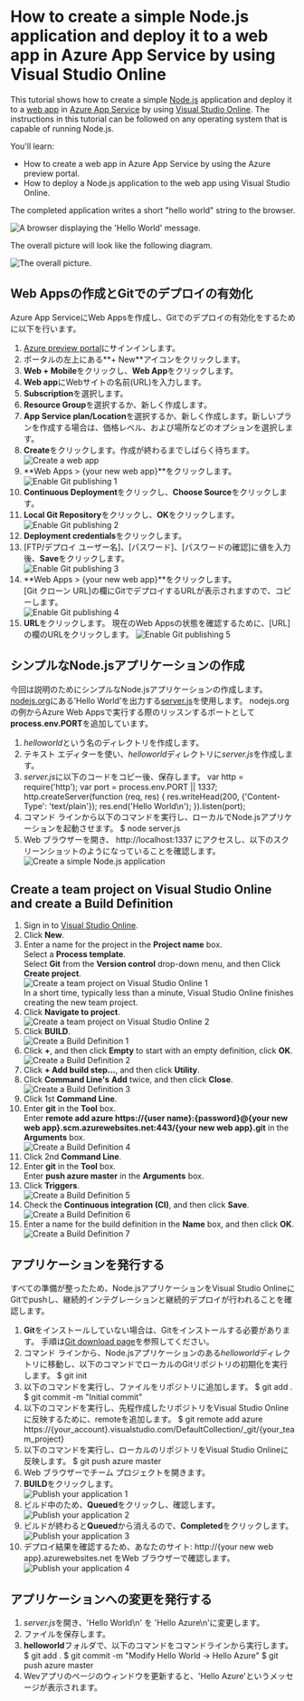 # How to create a simple Node.js application and deploy it to a web app in Azure App Service by using Visual Studio Online

This tutorial shows how to create a simple [Node.js](http://nodejs.org) application and deploy it to a [web app](https://azure.microsoft.com/ja-jp/documentation/articles/app-service-web-overview/) in [Azure App Service](https://azure.microsoft.com/ja-jp/documentation/articles/app-service-value-prop-what-is/) by using [Visual Studio Online](https://www.visualstudio.com/). The instructions in this tutorial can be followed on any operating system that is capable of running Node.js.

You'll learn:

* How to create a web app in Azure App Service by using the Azure preview portal.
* How to deploy a Node.js application to the web app using Visual Studio Online.

The completed application writes a short "hello world" string to the browser.

![A browser displaying the 'Hello World' message.](https://lh4.googleusercontent.com/-DGNFXXFbkaA/ViTJC8lNWSI/AAAAAAAABuA/xxEDVobJMLw/w2048-h350-no/image151018-21.png)

The overall picture will look like the following diagram.

![The overall picture.](https://lh5.googleusercontent.com/-g81UGpL3vrk/ViTJC1g4PyI/AAAAAAAABt8/fG3m-9Odfzg/w1400-h646-no/image151018-01.png)

## Web Appsの作成とGitでのデプロイの有効化

Azure App ServiceにWeb Appsを作成し、Gitでのデプロイの有効化をするために以下を行います。

1. [Azure preview portal](https://portal.azure.com)にサインインします。
2. ポータルの左上にある**+ New**アイコンをクリックします。
3. **Web + Mobile**をクリックし、**Web App**をクリックします。
4. **Web app**にWebサイトの名前(URL)を入力します。
5. **Subscription**を選択します。
6. **Resource Group**を選択するか、新しく作成します。
7. **App Service plan/Location**を選択するか、新しく作成します。新しいプランを作成する場合は、価格レベル、および場所などのオプションを選択します。
8. **Create**をクリックします。作成が終わるまでしばらく待ちます。  
![Create a web app](https://lh6.googleusercontent.com/-Xpiene9r-WA/ViTJCywRCTI/AAAAAAAABuA/MQT2ClJihzk/w2030-h1422-no/image151018-02.png)  
9. **Web Apps > {your new web app}**をクリックします。  
![Enable Git publishing 1](https://lh3.googleusercontent.com/-jZy_TwAKBeU/ViTJC2VXiqI/AAAAAAAABt8/XZChBYssHA8/w2048-h1138-no/image151018-03.png)
10. **Continuous Deployment**をクリックし、**Choose Source**をクリックします。
11. **Local Git Repository**をクリックし、**OK**をクリックします。  
![Enable Git publishing 2](https://lh6.googleusercontent.com/-YQKxYgpGktc/ViTJC3q4M4I/AAAAAAAABt8/5uvQspD4wxU/w2048-h1276-no/image151018-04.png)
12. **Deployment credentials**をクリックします。
13. [FTP/デプロイ ユーザー名]、[パスワード]、[パスワードの確認]に値を入力後、**Save**をクリックします。  
![Enable Git publishing 3](https://lh4.googleusercontent.com/-aIUJi0gfGgc/ViTJC6pUD0I/AAAAAAAABt8/o18KA3cTiJo/w2048-h1322-no/image151018-05.png)
14. **Web Apps > {your new web app}**をクリックします。  
[Git クローン URL]の欄にGitでデプロイするURLが表示されますので、コピーします。  
![Enable Git publishing 4](https://lh3.googleusercontent.com/-B1pZOVUChXg/ViTJCwMoBiI/AAAAAAAABt8/TEolMFSFgZU/w1382-h1422-no/image151018-06.png)
15. **URL**をクリックします。
現在のWeb Appsの状態を確認するために、[URL]の欄のURLをクリックします。
![Enable Git publishing 5](https://lh4.googleusercontent.com/-1qbpll_dUuk/ViTJCxLpIaI/AAAAAAAABt8/iZRuhbCWISw/w1794-h1422-no/image151018-07.png)

## シンプルなNode.jsアプリケーションの作成

今回は説明のためにシンプルなNode.jsアプリケーションの作成します。
[nodejs.org](https://nodejs.org/en/)にある’Hello World’を出力する[server.js](https://nodejs.org/en/about/)を使用します。
nodejs.orgの例からAzure Web Appsで実行する際のリッスンするポートとして**process.env.PORT**を追加しています。

1. *helloworld*という名のディレクトリを作成します。
2. テキスト エディターを使い、*helloworld*ディレクトリに*server.js*を作成します。
3. *server.js*に以下のコードをコピー後、保存します。
    var http = require('http');
    var port = process.env.PORT || 1337;
    http.createServer(function (req, res) {
      res.writeHead(200, {'Content-Type': 'text/plain'});
      res.end('Hello World\n');
    }).listen(port);
4. コマンド ラインから以下のコマンドを実行し、ローカルでNode.jsアプリケーションを起動させます。
    $ node server.js
5. Web ブラウザーを開き、 http://localhost:1337 にアクセスし、以下のスクリーンショットのようになっていることを確認します。  
![Create a simple Node.js application](https://lh3.googleusercontent.com/-BUKMgxa2Fbk/ViTJC9w0EQI/AAAAAAAABuA/E7ZL5YbdSpg/w2048-h308-no/image151018-08.png)

## Create a team project on Visual Studio Online and create a Build Definition

1. Sign in to [Visual Studio Online](https://www.visualstudio.com/).
2. Click **New**.
3. Enter a name for the project in the **Project name** box.  
Select a **Process template**.  
Select **Git** from the **Version control** drop-down menu, and then Click **Create project**.  
![Create a team project on Visual Studio Online 1](https://lh4.googleusercontent.com/-7w5nPtL8G60/ViTJC4aKpnI/AAAAAAAABuA/Qo5sWVQPTf8/w2048-h1344-no/image151018-09.png)  
In a short time, typically less than a minute, Visual Studio Online finishes creating the new team project.
4. Click **Navigate to project**.  
![Create a team project on Visual Studio Online 2](https://lh4.googleusercontent.com/-7cCyTP9bkew/ViTJC9hGXCI/AAAAAAAABuA/1ryWFKviATc/w1400-h1240-no/image151018-10.png)
5. Click **BUILD**.  
![Create a Build Definition 1](https://lh4.googleusercontent.com/-fLAjAC3vH7g/ViTJC5_mdQI/AAAAAAAABuA/gRmZle-J-Zw/w1800-h1288-no/image151018-11.png)
6. Click **+**, and then click **Empty** to start with an empty definition, click **OK**.  
![Create a Build Definition 2](https://lh3.googleusercontent.com/-6Mk0Sndae-A/ViTJC6hXcoI/AAAAAAAABuA/2EaieFtnrsM/w1856-h1422-no/image151018-12.png)
7. Click **+ Add build step…**, and then click **Utility**.
8. Click **Command Line's** **Add** twice, and then click **Close**.  
![Create a Build Definition 3](https://lh5.googleusercontent.com/-lVmcgGTSoOA/ViTJC6NHf8I/AAAAAAAABuA/hwA8DwiHBao/w2048-h1352-no/image151018-13.png)
9. Click 1st **Command Line**.
10. Enter **git** in the **Tool** box.  
Enter **remote add azure https://{user name}:{password}@{your new web app}.scm.azurewebsites.net:443/{your new web app}.git** in the **Arguments** box.  
![Create a Build Definition 4](https://lh3.googleusercontent.com/-RnMiTePopIY/ViTJC6SindI/AAAAAAAABuA/OD7yoXXeAdQ/w2048-h900-no/image151018-14.png)
11. Click 2nd **Command Line**.
12. Enter **git** in the **Tool** box.  
Enter **push azure master** in the **Arguments** box.
13. Click **Triggers**.  
![Create a Build Definition 5](https://lh3.googleusercontent.com/-am3txWmBKgY/ViTJCy0pbII/AAAAAAAABuA/5X2KFgy3Jas/w2048-h902-no/image151018-15.png)
14. Check the **Continuous integration (CI)**, and then click **Save**.  
![Create a Build Definition 6](https://lh5.googleusercontent.com/-sdKZknViZYw/ViTJCwC7U7I/AAAAAAAABuA/BIntiP7VDS8/w2048-h924-no/image151018-16.png)
15. Enter a name for the build definition in the **Name** box, and then click **OK**.  
![Create a Build Definition 7](https://lh5.googleusercontent.com/-AtuY3U8g7IM/ViTJCzm28sI/AAAAAAAABuA/JLU4Uj9Q12I/w2048-h980-no/image151018-17.png)

## アプリケーションを発行する

すべての準備が整ったため、Node.jsアプリケーションをVisual Studio OnlineにGitでpushし、継続的インテグレーションと継続的デプロイが行われることを確認します。

1. **Git**をインストールしていない場合は、Gitをインストールする必要があります。
手順は[Git download page](http://git-scm.com/download)を参照してください。
2. コマンド ラインから、Node.jsアプリケーションのある*helloworld*ディレクトリに移動し、以下のコマンドでローカルのGitリポジトリの初期化を実行します。
    $ git init
3. 以下のコマンドを実行し、ファイルをリポジトリに追加します。
    $ git add .
    $ git commit -m "Initial commit"
4. 以下のコマンドを実行し、先程作成したリポジトリをVisual Studio Onlineに反映するために、remoteを追加します。
    $ git remote add azure https://{your_account}.visualstudio.com/DefaultCollection/_git/{your_team_project}
5. 以下のコマンドを実行し、ローカルのリポジトリをVisual Studio Onlineに反映します。
    $ git push azure master
6. Web ブラウザーでチーム プロジェクトを開きます。
7. **BUILD**をクリックします。  
![Publish your application 1](https://lh3.googleusercontent.com/-wC0DL-cmz64/ViTJCxWB_jI/AAAAAAAABuA/qlDBAqJv5RY/w2048-h944-no/image151018-18.png)
8. ビルド中のため、**Queued**をクリックし、確認します。  
![Publish your application 2](https://lh6.googleusercontent.com/-DEPlbTU4EBU/ViTJC-2FpdI/AAAAAAAABuA/OGxF7Wp5cXg/w2048-h688-no/image151018-19.png)
9. ビルドが終わると**Queued**から消えるので、**Completed**をクリックします。  
![Publish your application 3](https://lh3.googleusercontent.com/-tK-nzdGowZE/ViTJC_2IYsI/AAAAAAAABuA/t7oOqBk5HV8/w2048-h696-no/image151018-20.png)
10. デプロイ結果を確認するため、あなたのサイト: http://{your new web app}.azurewebsites.net をWeb ブラウザーで確認します。
![Publish your application 4](https://lh4.googleusercontent.com/-DGNFXXFbkaA/ViTJC8lNWSI/AAAAAAAABuA/xxEDVobJMLw/w2048-h350-no/image151018-21.png)

## アプリケーションへの変更を発行する

1. *server.js*を開き、'Hello World\n' を 'Hello Azure\n'に変更します。
2. ファイルを保存します。
3. **helloworld**フォルダで、以下のコマンドをコマンドラインから実行します。
    $ git add .
    $ git commit -m "Modify Hello World -> Hello Azure"
    $ git push azure master
4. Wevアプリのページのウィンドウを更新すると、'Hello Azure'というメッセージが表示されます。